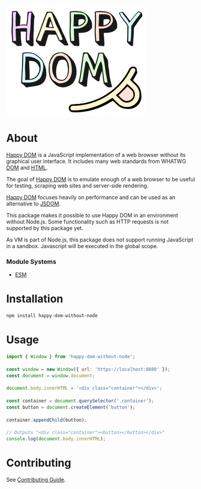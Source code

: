 ![Happy DOM Logo](https://github.com/capricorn86/happy-dom/raw/master/docs/happy-dom-logo.jpg)

# About

[Happy DOM](https://github.com/capricorn86/happy-dom) is a JavaScript implementation of a web browser without its graphical user interface. It includes many web standards from WHATWG [DOM](https://dom.spec.whatwg.org/) and [HTML](https://html.spec.whatwg.org/multipage/).

The goal of [Happy DOM](https://github.com/capricorn86/happy-dom) is to emulate enough of a web browser to be useful for testing, scraping web sites and server-side rendering.

[Happy DOM](https://github.com/capricorn86/happy-dom) focuses heavily on performance and can be used as an alternative to [JSDOM](https://github.com/jsdom/jsdom).

This package makes it possible to use Happy DOM in an environment without Node.js. Some functionality such as HTTP requests is not supported by this package yet.

As VM is part of Node.js, this package does not support running JavaScript in a sandbox. Javascript will be executed in the global scope.

### Module Systems

- [ESM](https://nodejs.org/api/esm.html#introduction)

# Installation

```bash
npm install happy-dom-without-node
```

# Usage

```javascript
import { Window } from 'happy-dom-without-node';

const window = new Window({ url: 'https://localhost:8080' });
const document = window.document;

document.body.innerHTML = '<div class="container"></div>';

const container = document.querySelector('.container');
const button = document.createElement('button');

container.appendChild(button);

// Outputs "<div class="container"><button></button></div>"
console.log(document.body.innerHTML);
```

# Contributing

See [Contributing Guide](https://github.com/capricorn86/happy-dom-without-node/blob/main/docs/contributing.md).

